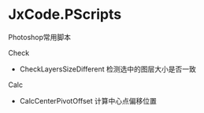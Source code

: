 # JxCode.PScripts
 Photoshop常用脚本


Check
* CheckLayersSizeDifferent 检测选中的图层大小是否一致

Calc
* CalcCenterPivotOffset 计算中心点偏移位置